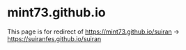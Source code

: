 # mint73.github.io
This page is for redirect of https://mint73.github.io/suiran -> https://suiranfes.github.io/suiran
